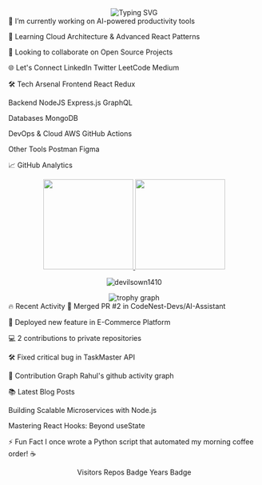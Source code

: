 <div align="center" width="100%"> <img src="https://readme-typing-svg.demolab.com?font=Fira+Code&size=35&pause=1000&center=true&vCenter=true&random=false&width=435&height=60&lines=Hi%2C+I'm+Rahul%F0%9F%91%8B;Full-Stack+Dev+%7C+AI+Enthusiast;Building+Solutions+That+Matter" alt="Typing SVG" /> </div>
🔭 I’m currently working on AI-powered productivity tools

🌱 Learning Cloud Architecture & Advanced React Patterns

👯 Looking to collaborate on Open Source Projects

🌐 Let's Connect
LinkedIn
Twitter
LeetCode
Medium

🛠 Tech Arsenal
Frontend
React
Redux

Backend
NodeJS
Express.js
GraphQL

Databases
MongoDB

DevOps & Cloud
AWS
GitHub Actions

Other Tools
Postman
Figma

📈 GitHub Analytics
<p align="center"> <a href="https://github.com/devilsown1410"> <img height="180em" src="https://github-readme-stats.vercel.app/api?username=devilsown1410&show_icons=true&theme=radical&include_all_commits=true&count_private=true"/> <img height="180em" src="https://github-readme-stats.vercel.app/api/top-langs/?username=devilsown1410&layout=compact&langs_count=8&theme=radical"/> </a> </p><p align="center"> <img src="https://github-readme-streak-stats.herokuapp.com/?user=devilsown1410&theme=radical" alt="devilsown1410" /> </p><div align="center"> <img src="https://github-profile-trophy.vercel.app/?username=devilsown1410&theme=radical&column=7&margin-w=15" alt="trophy graph" /> </div>
🔥 Recent Activity
<!--START_SECTION:activity-->
🎉 Merged PR #2 in CodeNest-Devs/AI-Assistant

🚀 Deployed new feature in E-Commerce Platform

💻 2 contributions to private repositories

🛠 Fixed critical bug in TaskMaster API

<!--END_SECTION:activity-->
🎯 Contribution Graph
Rahul's github activity graph

📚 Latest Blog Posts
<!-- BLOG-POST-LIST:START -->
Building Scalable Microservices with Node.js

Mastering React Hooks: Beyond useState

<!-- BLOG-POST-LIST:END -->
⚡ Fun Fact
I once wrote a Python script that automated my morning coffee order! ☕️

<div align="center">
Visitors
Repos Badge
Years Badge

</div>
